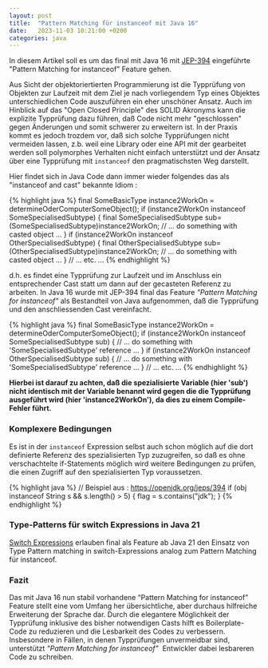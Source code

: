 ```yaml
---
layout: post
title:  "Pattern Matching für instanceof mit Java 16"
date:   2023-11-03 10:21:00 +0200
categories: java
---
```


In diesem Artikel soll es um das final mit Java 16 mit <a href="https://openjdk.org/jeps/394" target="_blank">JEP-394</a> eingeführte "Pattern Matching for instanceof" Feature gehen.

Aus Sicht der objektoriertierten Programmierung ist die Typprüfung von Objekten zur Laufzeit mit dem Ziel
je nach vorliegendem Typ eines Objektes unterschiedlichen Code auszuführen ein eher unschöner Ansatz.
Auch im Hinblick auf das "Open Closed Principle" des SOLID Akronyms kann die explizite Typprüfung 
dazu führen, daß Code nicht mehr "geschlossen" gegen Änderungen und somit schwerer zu erweitern ist.
In der Praxis kommt es jedoch trozdem vor, daß sich solche Typprüfungen nicht vermeiden lassen, z.b. 
weil eine Library oder eine API mit der gearbeitet werden soll polymorphes Verhalten nicht einfach unterstützt und
der Ansatz über eine Typprüfung mit `instanceof` den pragmatischsten Weg darstellt.

Hier findet sich in Java Code dann immer wieder folgendes das als "instanceof and cast" bekannte Idiom  :

{% highlight java %}
    final SomeBasicType instance2WorkOn = determineOderComputerSomeObject();
    if (instance2WorkOn instanceof SomeSpecialisedSubtype) {
        final SomeSpecialisedSubtype sub=(SomeSpecialisedSubtype)instance2WorkOn;
        // ... do something with casted object ...
    }
    if (instance2WorkOn instanceof OtherSpecialisedSubtype) {
        final OtherSpecialisedSubtype sub=(OtherSpecialisedSubtype)instance2WorkOn;
        // ... do something with casted object ...
    }
    // ... etc. ...
{% endhighlight %}

d.h. es findet eine Typprüfung zur Laufzeit und im Anschluss ein entsprechender Cast statt um dann
auf der gecasteten Referenz zu arbeiten.
In Java 16 wurde mit JEP-394 final das Feature *"Pattern Matching for instanceof"* als Bestandteil von Java aufgenommen,
daß die Typprüfung und den anschliessenden Cast vereinfacht. 

{% highlight java %}
    final SomeBasicType instance2WorkOn = determineOderComputerSomeObject();
    if (instance2WorkOn instanceof SomeSpecialisedSubtype sub) {
        // ... do something with 'SomeSpecialisedSubtype' reference ...
    }
    if (instance2WorkOn instanceof OtherSpecialisedSubtype sub) {
        // ... do something with 'SomeSpecialisedSubtype' reference ...
    }
    // ... etc. ...
{% endhighlight %}

**Hierbei ist darauf zu achten, daß die spezialisierte Variable (hier 'sub') nicht identisch mit der Variable benannt wird gegen die die Typprüfung
ausgeführt wird (hier 'instance2WorkOn'), da dies zu einem Compile-Fehler führt.**

### Komplexere Bedingungen

Es ist in der `instanceof` Expression selbst auch schon möglich auf die dort definierte Referenz des spezialisierten Typ
zuzugreifen, so daß es ohne verschachtelte if-Statements möglich wird weitere Bedingungen zu prüfen, die einen Zugriff auf
den spezialisierten Typ voraussetzen.

{% highlight java %}
    // Beispiel aus : https://openjdk.org/jeps/394
    if (obj instanceof String s && s.length() > 5) {
        flag = s.contains("jdk");
    }
{% endhighlight %}

### Type-Patterns für switch Expressions in Java 21

<a href="/java/2023/11/05/jep-361-switch-expressions.html">Switch Expressions</a> erlauben final als Feature ab Java 21 den Einsatz von 
Type Pattern matching in switch-Expressions analog zum Pattern Matching für instanceof.

### Fazit

Das mit Java 16 nun stabil vorhandene “Pattern Matching for instanceof” Feature stellt eine vom Umfang her übersichtliche, aber durchaus hilfreiche Erweiterung der Sprache dar.
Durch die elegantere Möglichkeit der Typprüfung inklusive des bisher notwendigen Casts hilft es Boilerplate-Code zu reduzieren und die Lesbarkeit des Codes zu verbessern. Insbesondere in Fällen, in denen Typprüfungen unvermeidbar sind, unterstützt *"Pattern Matching for instanceof"*  &nbsp;Entwickler dabei lesbareren Code zu schreiben.